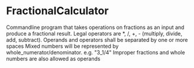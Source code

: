 # FractionalCalculator
Commandline program that takes operations on fractions as an input and produce a fractional result.  Legal operators are *, /, +, - (multiply, divide, add, subtract). Operands and operators shall be separated by one or more spaces Mixed numbers will be represented by whole_numerator/denominator. e.g. "3_1/4"  Improper fractions and whole numbers are also allowed as operands
